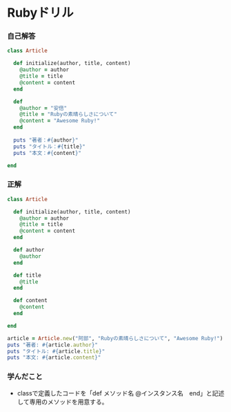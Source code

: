 # Rubyドリル
### 自己解答
```ruby
class Article

  def initialize(author, title, content)
    @author = author
    @title = title
    @content = content
  end

  def 
    @author = "安倍"
    @title = "Rubyの素晴らしさについて"
    @content = "Awesome Ruby!"
  end
  
  puts "著者：#{author}"
  puts "タイトル：#{title}"
  puts "本文：#{content}"

end
```

### 正解
```ruby
class Article

  def initialize(author, title, content)
    @author = author
    @title = title
    @content = content
  end

  def author
    @author
  end

  def title
    @title
  end

  def content
    @content
  end

end

article = Article.new("阿部", "Rubyの素晴らしさについて", "Awesome Ruby!")
puts "著者: #{article.author}"
puts "タイトル: #{article.title}"
puts "本文: #{article.content}"
```

### 学んだこと
- classで定義したコードを「def メソッド名 @インスタンス名　end」と記述して専用のメソッドを用意する。
